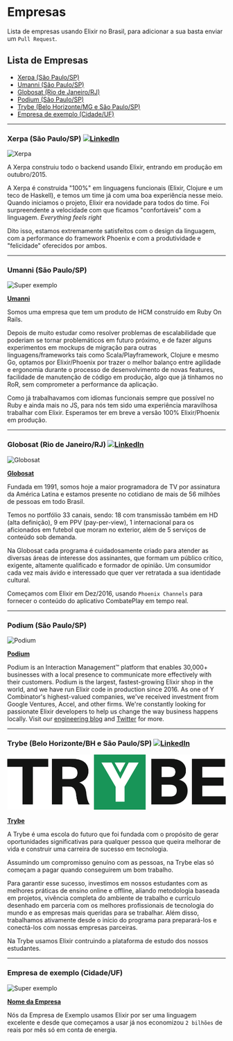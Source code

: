 # Empresas
Lista de empresas usando Elixir no Brasil, para adicionar a sua basta enviar um `Pull Request`.

## Lista de Empresas

* [Xerpa (São Paulo/SP)](https://xerpa.com.br)
* [Umanni (São Paulo/SP)](http://umanni.com.br/)
* [Globosat (Rio de Janeiro/RJ)](http://canaisglobosat.globo.com/)
* [Podium (São Paulo/SP)](https://github.com/elixirbrasil/empresas#podium)
* [Trybe (Belo Horizonte/MG e São Paulo/SP)](https://www.betrybe.com/)
* [Empresa de exemplo (Cidade/UF)](https://github.com/elixirbrasil/empresas#empresa-de-exemplo)

_______

### Xerpa (São Paulo/SP) [![LinkedIn](data/linkedin.png)](http://www.linkedin.com/company/xerpa)
![Xerpa](data/xerpa-logo.png)

A Xerpa construiu todo o backend usando Elixir, entrando em produção em
outubro/2015.

A Xerpa é construida "100%" em linguagens funcionais (Elixir, Clojure e um teco
de Haskell), e temos um time já com uma boa experiência nesse meio. Quando
iniciamos o projeto, Elixir era novidade para todos do time. Foi surpreendente a
velocidade com que ficamos "confortáveis" com a linguagem. *Everything feels right*

Dito isso, estamos extremamente satisfeitos com o design da linguagem, com a
performance do framework Phoenix e com a produtividade e "felicidade" oferecidos
por ambos.

_____

### Umanni (São Paulo/SP)
![Super exemplo](http://s3.amazonaws.com/site-umanni/wp-content/uploads/2013/10/team-umanni.gif)

**[Umanni](http://umanni.com.br/)**

Somos uma empresa que tem um produto de HCM construído em Ruby On Rails.

Depois de muito estudar como resolver problemas de escalabilidade que poderiam se tornar problemáticos em futuro próximo, e de fazer alguns experimentos em mockups de migração para outras linguagens/frameworks tais como Scala/Playframework, Clojure e mesmo Go, optamos por Elixir/Phoenix por trazer o melhor balanço entre agilidade e ergonomia durante o processo de desenvolvimento de novas features, facilidade de manutenção de código em produção, algo que já tínhamos no RoR, sem comprometer a performance da aplicação.

Como já trabalhavamos com idiomas funcionais sempre que possível no Ruby e ainda mais no JS, para nós tem sido uma experiência maravilhosa trabalhar com Elixir. Esperamos ter em breve a versão 100% Elixir/Phoenix em produção.

______

### Globosat (Rio de Janeiro/RJ) [![LinkedIn](data/linkedin.png)](https://br.linkedin.com/company/globosat)
![Globosat](data/globosat-logo.png)

**[Globosat](http://google.com/)**

Fundada em 1991, somos hoje a maior programadora de TV por assinatura da América Latina e estamos presente no cotidiano de mais de 56 milhões de pessoas em todo Brasil.

Temos no portfólio 33 canais, sendo: 18 com transmissão também em HD (alta definição), 9 em PPV (pay-per-view), 1 internacional para os aficionados em futebol que moram no exterior, além de 5 serviços de conteúdo sob demanda.

Na Globosat cada programa é cuidadosamente criado para atender as diversas áreas de interesse dos assinantes, que formam um público crítico, exigente, altamente qualificado e formador de opinião. Um consumidor cada vez mais ávido e interessado que quer ver retratada a sua identidade cultural.

Começamos com Elixir em Dez/2016, usando `Phoenix Channels` para fornecer o conteúdo do aplicativo CombatePlay em tempo real.

______


### Podium (São Paulo/SP)
![Podium](https://sponsors.elixirforum.com/images/sponsors/large/podium@2x.png)

**[Podium](https://www.podium.com/)**

Podium is an Interaction Management™ platform that enables 30,000+ businesses with a local presence to communicate more effectively with their customers. Podium is the largest, fastest-growing Elixir shop in the world, and we have run Elixir code in production since 2016. As one of Y Combinator's highest-valued companies, we've received investment from Google Ventures, Accel, and other firms. We're constantly looking for passionate Elixir developers to help us change the way business happens locally. Visit our [engineering blog](https://medium.com/podium-engineering) and [Twitter](https://twitter.com/podium_eng?utm_source=elixirbrasilgithub) for more.

______

### Trybe (Belo Horizonte/BH e São Paulo/SP) [![LinkedIn](data/linkedin.png)](https://www.linkedin.com/school/betrybe/)
![Trybe](data/trybe-logo.png)

**[Trybe](https://www.betrybe.com/)**

A Trybe é uma escola do futuro que foi fundada com o propósito de gerar oportunidades significativas para qualquer pessoa que queira melhorar de vida e construir uma carreira de sucesso em tecnologia.

Assumindo um compromisso genuíno com as pessoas, na Trybe elas só começam a pagar quando conseguirem um bom trabalho.

Para garantir esse sucesso, investimos em nossos estudantes com as melhores práticas de ensino online e offline, aliando metodologia baseada em projetos, vivência completa do ambiente de trabalho e currículo desenhado em parceria com os melhores profissionais de tecnologia do mundo e as empresas mais queridas para se trabalhar. Além disso, trabalhamos ativamente desde o início do programa para preparará-los e conectá-los com nossas empresas parceiras.

Na Trybe usamos Elixir contruindo a plataforma de estudo dos nossos estudantes.

______

### Empresa de exemplo (Cidade/UF)
![Super exemplo](https://raw.githubusercontent.com/elixirbrasil/empresas/master/data/empresa-exemplo-logo.jpg)

**[Nome da Empresa](http://google.com/)**

Nós da Empresa de Exemplo usamos Elixir por ser uma linguagem excelente e desde que começamos a usar já nos economizou `2 bilhões` de reais por mês só em conta de energia.
